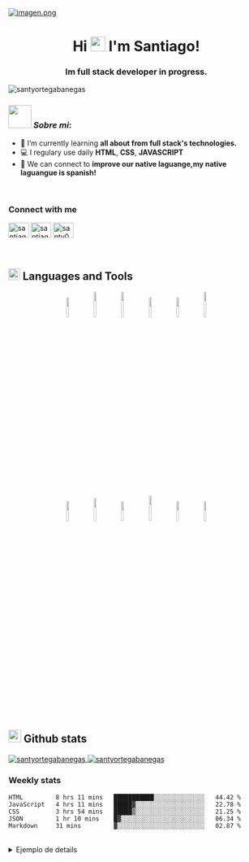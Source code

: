 <!--
**SantyOrtegaBanegas/SantyOrtegaBanegas** is a ✨ _special_ ✨ repository because its `README.md` (this file) appears on your GitHub profile.

Here are some ideas to get you started:

- 🌱 I’m currently learning ...
- 👯 I’m looking to collaborate on ...
- 🤔 I’m looking for help with ...
- 💬 Ask me about ...
- 📫 How to reach me: ...
- 😄 Pronouns: ...
- ⚡ Fun fact: ...
-->

[![imagen.png](https://i.postimg.cc/ydkR2sLS/imagen.png)](https://postimg.cc/wyY3m886)

<h1 align="center">Hi <img src="https://github.com/TheDudeThatCode/TheDudeThatCode/blob/master/Assets/Hi.gif" width="29px"> I'm Santiago!</h1>
<h3 align="center">Im full stack developer in progress.</h3>

<p align="left"> <img src="https://komarev.com/ghpvc/?username=santyortegabanegas&label=Profile%20views&color=0e75b6&style=flat" alt="santyortegabanegas" /> </p>


### <img src="https://github.com/TheDudeThatCode/TheDudeThatCode/blob/master/Assets/Developer.gif" width="45px"> ***Sobre mi***:
- 🌱 I’m currently learning **all about from full stack's technologies.**
- 💻 I regulary use daily **HTML**, **CSS**, **JAVASCRIPT**
- 🤝 We can connect to **improve our native laguange,my native laguangue is spanish!**

<br/>

<h3 align="left">Connect with me</h3>
<p align="left">
<a href="https://codepen.io/santiagoortegabanegas" target="blank"><img align="center" src="https://raw.githubusercontent.com/rahuldkjain/github-profile-readme-generator/master/src/images/icons/Social/codepen.svg" alt="santiagoortegabanegas" height="30" width="40" /></a>
<a href="https://linkedin.com/in/santiago-ortega-banegas" target="blank"><img align="center" src="https://raw.githubusercontent.com/rahuldkjain/github-profile-readme-generator/master/src/images/icons/Social/linked-in-alt.svg" alt="santiago-ortega-banegas" height="30" width="40" /></a>
<a href="https://www.hackerrank.com/santy08" target="blank"><img align="center" src="https://raw.githubusercontent.com/rahuldkjain/github-profile-readme-generator/master/src/images/icons/Social/hackerrank.svg" alt="santy08" height="30" width="40" /></a>
</p>

<br/>

<!-- Languages -->

## <img src = "https://media1.giphy.com/media/JZ40cnfnN11KycrvMF/giphy.gif?cid=ecf05e47a0n3gi1bfqntqmob8g9aid1oyj2wr3ds3mg700bl&rid=giphy.gif" width = 23px> **Languages and Tools**

<p align="center">
  <code><img width="10%"   src="https://www.vectorlogo.zone/logos/w3_html5/w3_html5-ar21.svg"></code>
  <code><img width="10%"   height="50px" src="https://github.com/WanCirone/wancirone/blob/main/logos/1200px-Devicon-css3-plain.svg.png"></code>
  <code><img width="10%"   height="50px" src="https://github.com/WanCirone/wancirone/blob/main/logos/javascript-1.svg"></code>
  <code><img width="10%"   src="https://www.vectorlogo.zone/logos/git-scm/git-scm-ar21.svg"></code>
  <code><img width="10%"   src="https://www.vectorlogo.zone/logos/getbootstrap/getbootstrap-ar21.svg"></code>
  <code><img width="10%"   height="50px" src="https://github.com/WanCirone/wancirone/blob/main/logos/material-ui-1.svg"></code>
  <br />
  <code><img width="10%"   src="https://www.vectorlogo.zone/logos/reactjs/reactjs-ar21.svg"></code>
  <code><img width="10%"   height="45" src="https://cdn.worldvectorlogo.com/logos/redux.svg"></code>
  <code><img width="10%"   src="https://www.vectorlogo.zone/logos/nodejs/nodejs-ar21.svg"></code>
  <code><img  width="10%"   height="50px" src="https://github.com/WanCirone/wancirone/blob/main/logos/expressjs.svg"></code>
  <code><img width="10%"   src="https://www.vectorlogo.zone/logos/postgresql/postgresql-ar21.svg"></code>
  <code><img  width="10%"   src="https://www.vectorlogo.zone/logos/sequelizejs/sequelizejs-ar21.svg"></code>
  <br />
</p>



<br/>

<!-- My projects  -->                                                                                                                                                         
<!-- Blog posts  -->                                                                                                                                                     
                                                                                                                                                     
                                                                                                                                                     

<!-- Github stats -->

## <img src='https://media1.giphy.com/media/du3J3cXyzhj75IOgvA/giphy.gif?cid=ecf05e47x2g034i9pzwtzzsd3xgg2w9nr94t4tflbbgo3008&rid=giphy.gif' width='25px'>  **Github stats**

<a href="https://github.com/anuraghazra/github-readme-stats"><img align="center" src="https://github-readme-stats.vercel.app/api?username=santyortegabanegas&show_icons=true&locale=en&theme=gruvbox&hide_border=false&count_private=true&hide=stars" alt="santyortegabanegas" />
</a>
<a href="https://github.com/anuraghazra/github-readme-stats"><img align="center" src="https://github-readme-stats.vercel.app/api/top-langs?username=santyortegabanegas&show_icons=true&locale=en&theme=gruvbox&hide_border=false&layout=compact&langs_count=8" alt="santyortegabanegas" />
</a>

### **Weekly stats**
<!--START_SECTION:waka-->
```text
HTML         8 hrs 11 mins   ███████████░░░░░░░░░░░░░░   44.42 % 
JavaScript   4 hrs 11 mins   █████▓░░░░░░░░░░░░░░░░░░░   22.78 % 
CSS          3 hrs 54 mins   █████▒░░░░░░░░░░░░░░░░░░░   21.25 % 
JSON         1 hr 10 mins    █▓░░░░░░░░░░░░░░░░░░░░░░░   06.34 % 
Markdown     31 mins         ▓░░░░░░░░░░░░░░░░░░░░░░░░   02.87 % 
```
<!--END_SECTION:waka-->

<br/>

<!--Ejemplo de details-->

<details>
  
<summary>
Ejemplo de details  
</summary>
  
<a href="https://github.com/anuraghazra/github-readme-stats">
  <img align="center" src="https://github-readme-stats.vercel.app/api/pin/?username=anuraghazra&repo=github-readme-stats" />
</a>
<a href="https://github.com/anuraghazra/convoychat">
  <img align="center" src="https://github-readme-stats.vercel.app/api/pin/?username=anuraghazra&repo=convoychat" />
</a>

</details>


